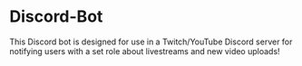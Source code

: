 # Discord-Bot
This Discord bot is designed for use in a Twitch/YouTube Discord server for notifying users with a set role about livestreams and new video uploads!

